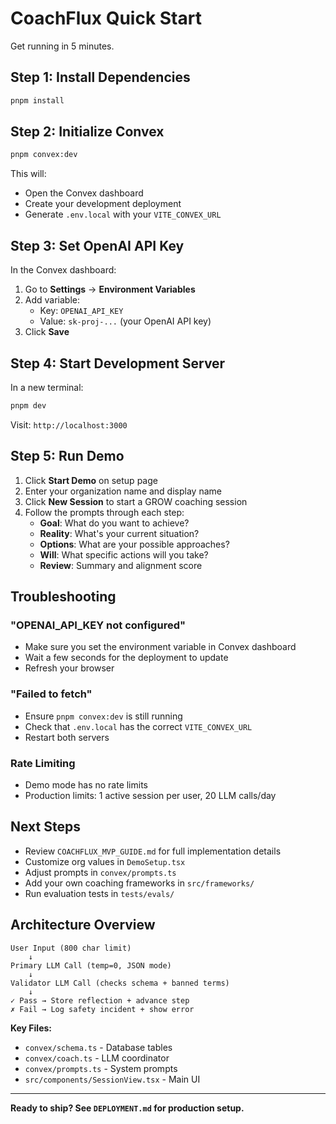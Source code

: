 # CoachFlux Quick Start

Get running in 5 minutes.

## Step 1: Install Dependencies
```bash
pnpm install
```

## Step 2: Initialize Convex
```bash
pnpm convex:dev
```

This will:
- Open the Convex dashboard
- Create your development deployment
- Generate `.env.local` with your `VITE_CONVEX_URL`

## Step 3: Set OpenAI API Key

In the Convex dashboard:
1. Go to **Settings** → **Environment Variables**
2. Add variable:
   - Key: `OPENAI_API_KEY`
   - Value: `sk-proj-...` (your OpenAI API key)
3. Click **Save**

## Step 4: Start Development Server

In a new terminal:
```bash
pnpm dev
```

Visit: `http://localhost:3000`

## Step 5: Run Demo

1. Click **Start Demo** on setup page
2. Enter your organization name and display name
3. Click **New Session** to start a GROW coaching session
4. Follow the prompts through each step:
   - **Goal**: What do you want to achieve?
   - **Reality**: What's your current situation?
   - **Options**: What are your possible approaches?
   - **Will**: What specific actions will you take?
   - **Review**: Summary and alignment score

## Troubleshooting

### "OPENAI_API_KEY not configured"
- Make sure you set the environment variable in Convex dashboard
- Wait a few seconds for the deployment to update
- Refresh your browser

### "Failed to fetch"
- Ensure `pnpm convex:dev` is still running
- Check that `.env.local` has the correct `VITE_CONVEX_URL`
- Restart both servers

### Rate Limiting
- Demo mode has no rate limits
- Production limits: 1 active session per user, 20 LLM calls/day

## Next Steps

- Review `COACHFLUX_MVP_GUIDE.md` for full implementation details
- Customize org values in `DemoSetup.tsx`
- Adjust prompts in `convex/prompts.ts`
- Add your own coaching frameworks in `src/frameworks/`
- Run evaluation tests in `tests/evals/`

## Architecture Overview

```
User Input (800 char limit)
    ↓
Primary LLM Call (temp=0, JSON mode)
    ↓
Validator LLM Call (checks schema + banned terms)
    ↓
✓ Pass → Store reflection + advance step
✗ Fail → Log safety incident + show error
```

**Key Files:**
- `convex/schema.ts` - Database tables
- `convex/coach.ts` - LLM coordinator
- `convex/prompts.ts` - System prompts
- `src/components/SessionView.tsx` - Main UI

---

**Ready to ship? See `DEPLOYMENT.md` for production setup.**
